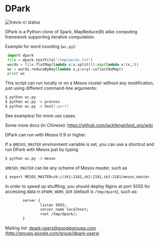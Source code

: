 # DPark

![travis-ci status](https://travis-ci.org/douban/dpark.svg)

DPark is a Python clone of Spark, MapReduce(R) alike computing
framework supporting iterative computation.

Example for word counting (`wc.py`):

``` python
 import dpark
 file = dpark.textFile("/tmp/words.txt")
 words = file.flatMap(lambda x:x.split()).map(lambda x:(x,1))
 wc = words.reduceByKey(lambda x,y:x+y).collectAsMap()
 print wc
```

This script can run locally or on a Mesos cluster without
any modification, just using different command-line arguments:

``` bash
$ python wc.py
$ python wc.py -m process
$ python wc.py -m host[:port]
```

See examples/ for more use cases.

Some more docs (in Chinese): https://github.com/jackfengji/test_pro/wiki

DPark can run with Mesos 0.9 or higher.

If a `$MESOS_MASTER` environment variable is set, you can use a shortcut and run DPark with Mesos just by typing
``` bash
$ python wc.py -m mesos
```

`$MESOS_MASTER` can be any scheme of Mesos master, such as
``` bash
$ export MESOS_MASTER=zk://zk1:2181,zk2:2181,zk3:2181/mesos_master
```

In order to speed up shuffling, you should deploy Nginx at port 5055
for accessing data in `DPARK_WORK_DIR` (default is `/tmp/dpark`), such as:

``` bash
        server {
                listen 5055;
                server_name localhost;
                root /tmp/dpark/;
        }
```

Mailing list: dpark-users@googlegroups.com (http://groups.google.com/group/dpark-users)
